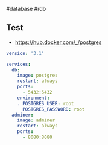 #database #rdb

## Test
* https://hub.docker.com/_/postgres

```yaml
version: '3.1'

services:
  db:
    image: postgres
    restart: always
    ports:
      - 5432:5432
    environment:
    . POSTGRES_USER: root
      POSTGRES_PASSWORD: root
  adminer:
    image: adminer
    restart: always
    ports:
      - 8080:8080
```
